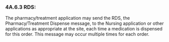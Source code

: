 ### 4A.6.3 RDS:

The pharmacy/treatment application may send the RDS, the Pharmacy/Treatment Dispense message, to the Nursing application or other applications as appropriate at the site, each time a medication is dispensed for this order. This message may occur multiple times for each order.
